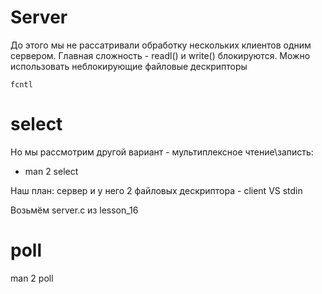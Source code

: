 # Server
До этого мы не рассатривали обработку нескольких клиентов одним сервером.
Главная сложность - readl() и write() блокируются. 
Можно использовать неблокирующие файловые дескрипторы
```
fcntl
```

# select
Но мы рассмотрим другой вариант - мультиплексное чтение\записть:
* man 2 select

Наш план: сервер и у него 2 файловых дескриптора - client VS stdin

Возьмём server.c из lesson_16


# poll

man 2 poll

